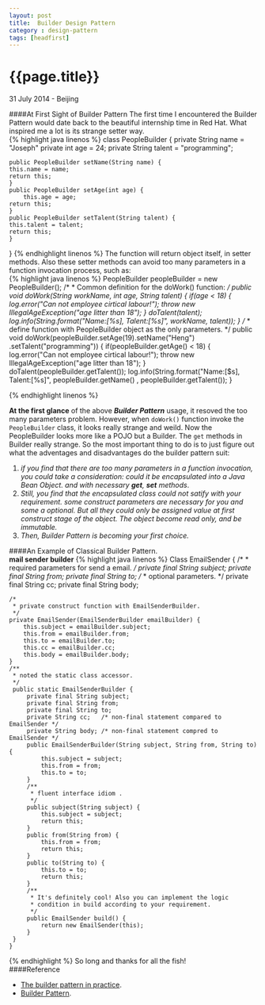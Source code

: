 ```yaml
---
layout: post
title:	Builder Design Pattern 
category : design-pattern
tags: [headfirst]
---
```


{{page.title}}
=============
<p class="meta">31 July 2014 - Beijing</p>

####At First Sight of Builder Pattern
The first time I encountered the Builder Pattern would date back to the beautiful internship time in Red Hat. What inspired me a lot is its strange setter way.    
{% highlight java linenos %}
class PeopleBuilder {
    private String name = "Joseph"
    private int age = 24;
    private String talent = "programming"; 

    public PeopleBuilder setName(String name) {
	this.name = name;
	return this;
    }
    public PeopleBuilder setAge(int age) {
        this.age = age;
	return this;
    }
    public PeopleBuilder setTalent(String talent) {
	this.talent = talent;
	return this;
    }
}
{% endhighlight linenos %}
The function will return object itself, in setter methods. Also these setter methods can avoid too many parameters in a function invocation process, such as:   
{% highlight java linenos %}
    PeopleBuilder peopleBuilder = new PeopleBuilder();
    /*
     * Common definition for the doWork() function:
     */
    public void doWork(String workName, int age, String talent) {
	if(age < 18) {
	    log.error("Can not employee cirtical labour!");
	    throw new IllegalAgeException("age litter than 18");
        }
	doTalent(talent);
        log.info(String.format("Name:[%s], Talent:[%s]", workName, talent));
    }
    /*
     * define function with PeopleBuilder object as the only parameters.
     */
    public void doWork(peopleBuilder.setAge(19).setName("Heng")
	.setTalent("programming")) {
	if(peopleBuilder.getAge() < 18) {
	    log.error("Can not employee cirtical labour!");
	    throw new IllegalAgeException("age litter than 18");
        }
	doTalent(peopleBuilder.getTalent());
	log.info(String.format("Name:[$s], Talent:[%s]", peopleBuilder.getName()
		, peopleBuilder.getTalent());
    }

{% endhighlight linenos %}

**At the first glance** of the above ***Builder Pattern*** usage, it resoved the too many parameters problem. However, when `doWork()` function invoke the `PeopleBuilder` class, it looks really strange and weild. Now the PeopleBuilder looks more like a POJO but a Builder. The `get` methods in Builder really strange. So the most important thing to do is to just figure out what the adventages and disadvantages do the builder pattern suit:     
1. *if you find that there are too many parameters in a function invocation, you could take a consideration: could it be encapsulated into a Java Bean Object. and with necessary ***get***, ***set*** methods*.   
2. *Still, you find that the encapsulated class could not satify with your requirement. some construct parameters are necessary for you and some a optional. But all they could only be assigned value at first construct stage of the object. The object become read only, and be immutable.*  
3. *Then, Builder Pattern is becoming your first choice.*  

####An Example of Classical Builder Pattern.   
**mail sender builder**
{% highlight java linenos %}
    Class EmailSender {
	/*
	 * required parameters for send a email.
	 */
	private final String subject;
	private final String from;
	private final String to;
	/*
	 * optional parameters.
	 */
	private final String cc;
	private final String body;

	/*
	 * private construct function with EmailSenderBuilder.
	 */
	private EmailSender(EmailSenderBuilder emailBuilder) {
	    this.subject = emailBuilder.subject;
	    this.from = emailBuilder.from;
	    this.to = emailBuilder.to;
	    this.cc = emailBuilder.cc;
	    this.body = emailBuilder.body;
	}
	/**
	 * noted the static class accessor.
	 */
   	 public static EmailSenderBuilder {
   	     private final String subject;
   	     private final String from;
   	     private final String to;
   	     private String cc;   /* non-final statement compared to EmailSender */
   	     private String body; /* non-final statement compred to EmailSender */
   	     public EmailSenderBuilder(String subject, String from, String to) {
   	         this.subject = subject;
   	         this.from = from;
   	         this.to = to;
	     }
   	     /**
   	      * fluent interface idiom .
   	      */
   	     public subject(String subject) {
   	         this.subject = subject;
   	         return this;
   	     }
   	     public from(String from) {
   	         this.from = from;
   	         return this;
   	     }
   	     public to(String to) {
   	         this.to = to;
   	         return this;
   	     }
   	     /**
   	      * It's definitely cool! Also you can implement the logic 
	      * condition in build according to your requirement.
   	      */
   	     public EmailSender build() {
   	         return new EmailSender(this);
   	     }
   	 }
    } 

{% endhighlight %}
So long and thanks for all the fish!   
####Reference
* [The builder pattern in practice](http://www.javacodegeeks.com/2013/01/the-builder-pattern-in-practice.html).
* [Builder Pattern](http://en.wikipedia.org/wiki/Builder_pattern).
